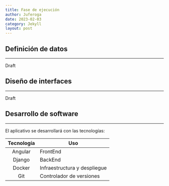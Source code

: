```yaml
---
title: Fase de ejecución
author: Juferoga
date: 2023-02-03
category: Jekyll
layout: post
---
```


## Definición de datos
--- 

Draft

## Diseño de interfaces
--- 

Draft

## Desarrollo de software
--- 

El aplicativo se desarrollará con las tecnologías:

Tecnología   | Uso
:-----------:|-----
Angular      | FrontEnd
Django       | BackEnd
Docker       | Infraestructura y despliegue
Git          | Controlador de versiones
